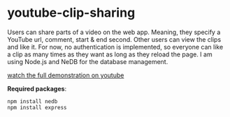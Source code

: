 # youtube-clip-sharing
Users can share parts of a video on the web app. Meaning, they specify a YouTube url, comment, start & end second.
Other users can view the clips and like it. For now, no authentication is implemented, so everyone can like a clip as many times as they want as long as they reload the page.
I am using Node.js and NeDB for the database management.

[watch the full demonstration on youtube](https://www.youtube.com/watch?v=rbxgLYsUuRo)

**Required packages**:
```
npm install nedb
npm install express
```